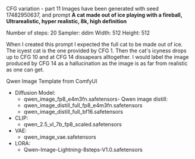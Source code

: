 CFG variation - part 11
Images have been generated with seed 17482950637, and prompt **A cat made out of ice playing with a fireball, Ultrarealistic, hyper realistic, 8k, high definition**


Number of steps: 20
Sampler: ddim
Width: 512
Height: 512


When I created this prompt I expected the full cat to be made out of ice. The icyest cat is the one provided by CFG 1. Then the cat's icyness drops up to CFG 10 and at CFG 14 dissapears alltogether. I would label the image produced by CFG 14 as a hallucination as the image is as far from realistic as one can get. 



Qwen Image Template from ComfyUI
- Diffusion Model: 
  - qwen_image_fp8_e4m3fn.safetensors- Qwen image distill: 
  - qwen_image_distill_full_fp8_e4m3fn.safetensors
  - qwen_image_distill_full_bf16.safetensors
- CLIP: 
  - qwen_2.5_vl_7b_fp8_scaled.safetensors
- VAE: 
  - qwen_image_vae.safetensors
- LORA: 
  - Qwen-Image-Lightning-8steps-V1.0.safetensors